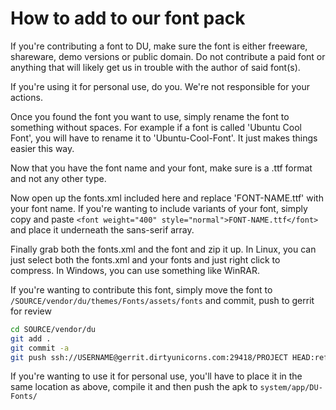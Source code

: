 # How to add to our font pack #

If you're contributing a font to DU, make sure the font is either freeware, shareware, demo versions or public domain. Do 
not contribute a paid font or anything that will likely get us in trouble with the author of said font(s).

If you're using it for personal use, do you. We're not responsible for your actions.

Once you found the font you want to use, simply rename the font to something without spaces. For example if a font is 
called 'Ubuntu Cool Font', you will have to rename it to 'Ubuntu-Cool-Font'. It just makes things easier this way.

Now that you have the font name and your font, make sure is a .ttf format and not any other type.

Now open up the fonts.xml included here and replace 'FONT-NAME.ttf' with your font name. If you're wanting to include 
variants of your font, simply copy and paste ```<font weight="400" style="normal">FONT-NAME.ttf</font>``` and place it underneath the sans-serif array. 

Finally grab both the fonts.xml and the font and zip it up. In Linux, you can just select both the fonts.xml and your 
fonts and just right click to compress. In Windows, you can use something like WinRAR.

If you're wanting to contribute this font, simply move the font to ```/SOURCE/vendor/du/themes/Fonts/assets/fonts``` and 
commit, push to gerrit for review

```bash
cd SOURCE/vendor/du
git add .
git commit -a
git push ssh://USERNAME@gerrit.dirtyunicorns.com:29418/PROJECT HEAD:refs/for/BRANCH
```

If you're wanting to use it for personal use, you'll have to place it in the same location as above, compile it and then 
push the apk to ```system/app/DU-Fonts/```
